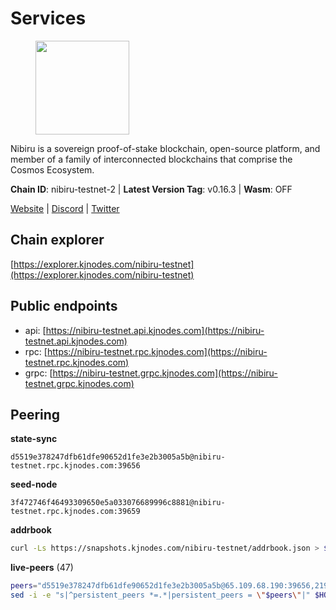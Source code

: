 # Services

<figure><img src="https://raw.githubusercontent.com/kj89/testnet_manuals/main/pingpub/logos/nibiru.png" width="150" alt=""><figcaption></figcaption></figure>

Nibiru is a sovereign proof-of-stake blockchain, open-source platform,  and member of a family of interconnected blockchains that comprise the Cosmos Ecosystem.

**Chain ID**: nibiru-testnet-2 | **Latest Version Tag**: v0.16.3 | **Wasm**: OFF

[Website](https://nibiru.fi) | [Discord](https://discord.gg/nibiru) | [Twitter](https://twitter.com/NibiruChain)


## Chain explorer
[https://explorer.kjnodes.com/nibiru-testnet](https://explorer.kjnodes.com/nibiru-testnet)

## Public endpoints

* api: [https://nibiru-testnet.api.kjnodes.com](https://nibiru-testnet.api.kjnodes.com)
* rpc: [https://nibiru-testnet.rpc.kjnodes.com](https://nibiru-testnet.rpc.kjnodes.com)
* grpc: [https://nibiru-testnet.grpc.kjnodes.com](https://nibiru-testnet.grpc.kjnodes.com)

## Peering

**state-sync**

```text
d5519e378247dfb61dfe90652d1fe3e2b3005a5b@nibiru-testnet.rpc.kjnodes.com:39656
```

**seed-node**

```text
3f472746f46493309650e5a033076689996c8881@nibiru-testnet.rpc.kjnodes.com:39659
```

**addrbook**
```bash
curl -Ls https://snapshots.kjnodes.com/nibiru-testnet/addrbook.json > $HOME/.nibid/config/addrbook.json
```

**live-peers** (47)
```bash
peers="d5519e378247dfb61dfe90652d1fe3e2b3005a5b@65.109.68.190:39656,2198864f7ed1c53755800e5d13eb7ffe29e81f56@154.26.153.21:39656,8f00ba98b37036302db681a2572487d1b36d2d48@89.117.63.35:26656,c1d90ca59915ee94cd615304bfac8ddb9bdf2e76@43.156.25.107:26657,fbad9746b824485a2b7c88d72f83e6e4d1fa5eb2@43.156.89.178:26657,2c22d9b9f767522ddea193bd9f3c5b75f44a5558@173.82.207.117:26657,2f35fb311c84dae1ac0a6ec4928307769983fa1f@154.53.44.216:26657,82ff5277d6385a2e9cab7048d8df5f6757d02a8f@43.154.33.200:26657,5c2a752c9b1952dbed075c56c600c3a79b58c395@195.3.220.140:27046,d256380b9344798396e8b1a9c6985f4553a2e0ca@38.242.219.209:26656,eb65c95ea745d1cb5f66e2fda5d5e1029f4dc43d@5.161.43.109:26656,f7cd5b0e6b65b8a93c7aa44db057db163f3642b5@77.232.38.148:26656,e55d8746ad30e0d11ebe0aa3792c46713375edcc@135.181.2.104:26656,3939da5da8d8a31e6af2cb6d7bdcb222ff2487eb@65.109.14.69:39656,5a868d18a5046b715ee726a45b680a68f92bafcb@149.102.136.149:27656,7bdcba29302c7b61d9de004d5b2164e7a8d33b2b@173.212.239.216:39656,531c0ff46a2bb0de169e6086087c2ac04c3e27cf@185.15.244.160:26656,55773ecd03044a5126e68ea943338c6086cfbad3@43.134.174.55:26657,aa882f345fd3febd66f0693d4525a537bdaa35ec@194.233.67.92:39656,36549aa745fe94121e9e8d08b34fdf2a5d7bd025@109.123.251.88:26656,162ab520aaacad1d62e3d051246f5fe1ba9dc9c6@65.109.17.23:56112,53374b0b8f20a5f62f59d272786b417f17542c5b@149.102.145.4:39656,82dde0f3c283ca231849376696d08c39c3d458ce@173.82.203.187:26657,7bbe4afc59fbfff5e6c3189c8ef73a1c6ac3f067@80.82.215.23:26656,a2b29a20750fca568247b1dd31d8dbafcdeed439@185.215.180.39:26656,ea150128fbfcac82e74821b03212c210ab2192d3@154.53.53.60:26657,a1323677ae5f7e836f8863bb00bc2dee87bed7af@161.97.69.41:26657,dd1b14fefbd55a74baeb8920b34bb7fc15da6b96@62.171.186.61:26656,f5dcecad06399db3658bfadc2e3d2e8533305d13@135.125.214.61:26656,3c6b56439e8f20ba87b07ef9009da896fe310763@159.69.90.70:26656,f12288a1ed3a9da2c609763be79a0e5bd00e1fb7@167.86.80.145:39656,a73626491bde964dadf51920a4be234f19ef66eb@35.199.190.244:26656,7b48063c94fc1a131da7254c9b018e0e88c5fe1a@84.46.240.85:26656,d57abe16db784dca878f3352e00ab411369ad418@185.209.230.57:26656,e0e34bff92358a2693ba734c22fbf8a1704ad7d9@193.30.120.10:26656,790398bf204e5f6960af7534c482881100672f5a@95.71.122.156:26656,af88ca60ae8d6e042ab8bb60c502c0cd0125fafd@135.181.254.242:26656,6df779cceccc7468ceb001ddbd2167471838ca61@149.102.158.241:26656,2a11b3e06f832e430efb41e3c3bb07a42875d20c@154.53.34.112:26657,7b93889e486f3da2d7effe1c08d2009916144476@86.32.74.154:26656,a9bef0a34723812e41795ec686f6a536e108f799@155.133.22.110:26656,8b0c7d84c1fedc6d34e32e7b0db442ecb9d3cb86@185.16.39.19:38656,0caedae543d21fe055dbabc195225b38a48951cd@173.249.0.229:26656,be30f229c8bc8ec6d6ffdb49f11b7c823dc254f4@135.181.96.116:26656,f22071a1f613708ce66859a39c2e38bf93ef1924@194.163.180.132:26656,594149b5209a696b5e9e648786f0ea6df30e1a2b@65.108.6.45:60656,5eecfdf089428a5a8e52d05d18aae1ad8503d14c@65.108.141.109:19656"
sed -i -e "s|^persistent_peers *=.*|persistent_peers = \"$peers\"|" $HOME/.nibid/config/config.toml
```
